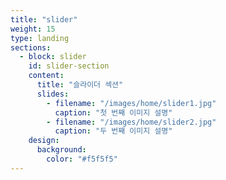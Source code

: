 ```yaml
---
title: "slider"
weight: 15
type: landing
sections:
  - block: slider
    id: slider-section
    content:
      title: "슬라이더 섹션"
      slides:
        - filename: "/images/home/slider1.jpg"
          caption: "첫 번째 이미지 설명"
        - filename: "/images/home/slider2.jpg"
          caption: "두 번째 이미지 설명"
    design:
      background:
        color: "#f5f5f5"
---
```

